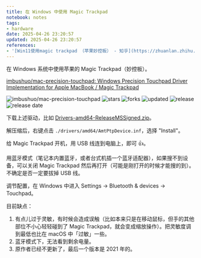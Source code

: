 ```yaml
---
title: 在 Windows 中使用 Magic Trackpad
notebook: notes
tags:
- hardware
date: 2025-04-26 23:20:57
updated: 2025-04-26 23:20:57
references:
- '[Win11使用magic trackpad （苹果妙控板） - 知乎](https://zhuanlan.zhihu.com/p/608208531)'
---
```

在 Windows 系统中使用苹果的 Magic Trackpad（妙控板）。

[imbushuo/mac-precision-touchpad: Windows Precision Touchpad Driver Implementation for Apple MacBook / Magic Trackpad](https://github.com/imbushuo/mac-precision-touchpad)

[<img alt="imbushuo/mac-precision-touchpad" src="https://img.shields.io/static/v1?label=imbushuo&message=mac-precision-touchpad&color=blue&logo=github" style="display: inline-block">](https://github.com/imbushuo/mac-precision-touchpad) <img alt="stars" src="https://img.shields.io/github/stars/imbushuo/mac-precision-touchpad?logo=.&style=social" style="display: inline-block"> <img alt="forks" src="https://img.shields.io/github/forks/imbushuo/mac-precision-touchpad?logo=.&style=social" style="display: inline-block"> <img alt="updated" src="https://img.shields.io/github/last-commit/imbushuo/mac-precision-touchpad?label=" style="display: inline-block"> <img alt="release" src="https://img.shields.io/github/v/release/imbushuo/mac-precision-touchpad?label=" style="display: inline-block"> <img alt="release date" src="https://img.shields.io/github/release-date/imbushuo/mac-precision-touchpad?label=" style="display: inline-block">

下载上述驱动，比如 [Drivers-amd64-ReleaseMSSigned.zip](https://github.com/imbushuo/mac-precision-touchpad/releases/download/2105-3979/Drivers-amd64-ReleaseMSSigned.zip)。

解压缩后，右键点击 `./drivers/amd64/AmtPtpDevice.inf`，选择 "Install"。

给 Magic Trackpad 开机，用 USB 线连到电脑上，即可 👍。

用蓝牙模式（笔记本内置蓝牙，或者台式机插一个蓝牙适配器），如果搜不到设备，可以关闭 Magic Trackpad 然后再打开（可能是刚打开的时候才能搜的到）。不确定是否一定要拔掉 USB 线。

调节配置，在 Windows 中进入 Settings -> Bluetooth & devices -> Touchpad。

目前缺点：

1. 有点儿过于灵敏，有时候会造成误触（比如本来只是在移动鼠标，但手的其他部位不小心轻轻碰到了 Magic Trackpad，就会变成缩放操作）。把灵敏度调到最低也比在 macOS 中「过敏」一些。
2. 蓝牙模式下，无法看到剩余电量。
3. 原作者已经不更新了，最后一个版本是 2021 年的。
